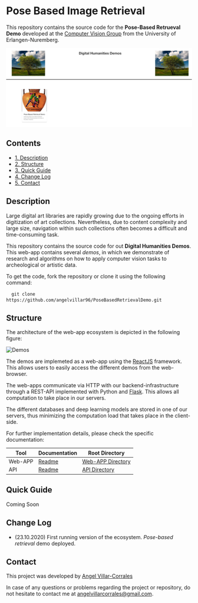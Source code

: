 # Pose Based Image Retrieval

This repository contains the source code for the  **Pose-Based Retrueval Demo** developed at the [Computer Vision Group](https://lme.tf.fau.de/research/research-groups/computer-vision/) from the University of Erlangen-Nuremberg.

![Demos](imgs/dummy_ecosystem.jpg)

## Contents

 * [1. Description](#description)
 * [2. Structure](#directory-structure)
 * [3. Quick Guide](#quick-guide)
 * [4. Change Log](#change-log)
 * [5. Contact](#contact)


## Description

Large digital art libraries are rapidly growing due to the ongoing efforts in digitization of art collections. Nevertheless, due to content complexity and large size, navigation within such collections often becomes a difficult and time-consuming task.

This repository contains the source code for out **Digital Humanities Demos**.
This web-app contains several *demos*, in which we demonstrate of research and algorithms on how to apply computer vision tasks to archeological or artistic data.

To get the code, fork the repository or clone it using the following command:

```
  git clone https://github.com/angelvillar96/PoseBasedRetrievalDemo.git
```

## Structure

The architecture of the web-app ecosystem is depicted in the following figure:

![Demos](imgs/webapp.png)

The demos are implemeted as a web-app using the [ReactJS](https://reactjs.org/) framework. This allows users to easily access the different demos from the web-browser.

The web-apps communicate via HTTP with our backend-infrastructure through a REST-API implemented with Python and [Flask](https://flask.palletsprojects.com/en/1.1.x/deploying/). This allows all computation to take place in our servers.

The different databases and deep learning models are stored in one of our servers, thus minimizing the computation load that takes place in the client-side.

For further implementation details, please check the specific documentation:

Tool | Documentation | Root Directory
------------ | ------------- | -------------
Web-APP | [Readme](https://github.com/angelvillar96/PoseBasedRetrievalDemo/blob/master/src/pose-based-retrieval-demo/README.md) | [Web-APP Directory](https://github.com/angelvillar96/PoseBasedRetrievalDemo/tree/master/src/pose-based-retrieval-demo)
API | [Readme](https://github.com/angelvillar96/PoseBasedRetrievalDemo/blob/master/src/API/README.md) | [API Directory](https://github.com/angelvillar96/PoseBasedRetrievalDemo/tree/master/src/API)

## Quick Guide

Coming Soon


## Change Log

 - (23.10.2020) First running version of the ecosystem. *Pose-based retrieval* demo deployed.


## Contact

This project was developed by [Angel Villar-Corrales](http://angelvillarcorrales.com/templates/home.php)

In case of any questions or problems regarding the project or repository, do not hesitate to contact me at angelvillarcorrales@gmail.com.
